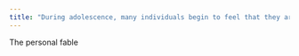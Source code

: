 ```yaml
---
title: "During adolescence, many individuals begin to feel that they are unique and special. Psychologists call this feeling _____________."
---
```

The personal fable

